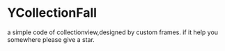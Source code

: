# YCollectionFall
a simple code of collectionview,designed by custom frames.
if it help you somewhere please give a star.
